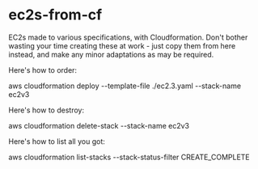 # ec2s-from-cf

EC2s made to various specifications, with Cloudformation. Don't bother wasting your time creating these at work - just copy them from here instead, and make any minor adaptations as may be required.

Here's how to order:

aws cloudformation deploy --template-file ./ec2.3.yaml --stack-name ec2v3

Here's how to destroy:

aws cloudformation delete-stack --stack-name ec2v3

Here's how to list all you got:

aws cloudformation list-stacks --stack-status-filter CREATE_COMPLETE
